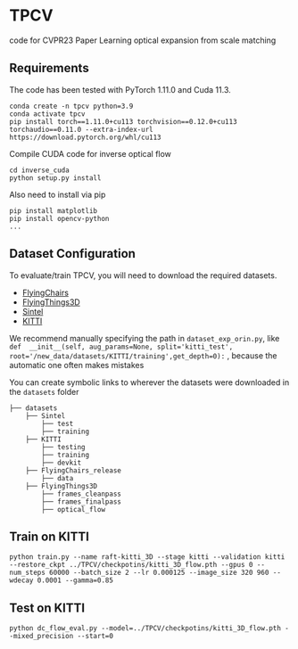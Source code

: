 # TPCV
code for CVPR23 Paper Learning optical expansion from scale matching
## Requirements
The code has been tested with PyTorch 1.11.0 and Cuda 11.3.
```Shell
conda create -n tpcv python=3.9
conda activate tpcv
pip install torch==1.11.0+cu113 torchvision==0.12.0+cu113 torchaudio==0.11.0 --extra-index-url https://download.pytorch.org/whl/cu113
```
Compile CUDA code for inverse optical flow
```Shell
cd inverse_cuda
python setup.py install
```

Also need to install via pip
```Shell
pip install matplotlib
pip install opencv-python
...
```
## Dataset Configuration
To evaluate/train TPCV, you will need to download the required datasets. 
* [FlyingChairs](https://lmb.informatik.uni-freiburg.de/resources/datasets/FlyingChairs.en.html#flyingchairs)
* [FlyingThings3D](https://lmb.informatik.uni-freiburg.de/resources/datasets/SceneFlowDatasets.en.html)
* [Sintel](http://sintel.is.tue.mpg.de/)
* [KITTI](http://www.cvlibs.net/datasets/kitti/eval_scene_flow.php?benchmark=flow)

We recommend manually specifying the path in `dataset_exp_orin.py`, like `def  __init__(self, aug_params=None, split='kitti_test', root='/new_data/datasets/KITTI/training',get_depth=0):` , because the automatic one often makes mistakes

You can create symbolic links to wherever the datasets were downloaded in the `datasets` folder
```Shell
├── datasets
    ├── Sintel
        ├── test
        ├── training
    ├── KITTI
        ├── testing
        ├── training
        ├── devkit
    ├── FlyingChairs_release
        ├── data
    ├── FlyingThings3D
        ├── frames_cleanpass
        ├── frames_finalpass
        ├── optical_flow
```

## Train on KITTI

```Shell
python train.py --name raft-kitti_3D --stage kitti --validation kitti --restore_ckpt ../TPCV/checkpotins/kitti_3D_flow.pth --gpus 0 --num_steps 60000 --batch_size 2 --lr 0.000125 --image_size 320 960 --wdecay 0.0001 --gamma=0.85
```

## Test on KITTI

```Shell
python dc_flow_eval.py --model=../TPCV/checkpotins/kitti_3D_flow.pth --mixed_precision --start=0
```
